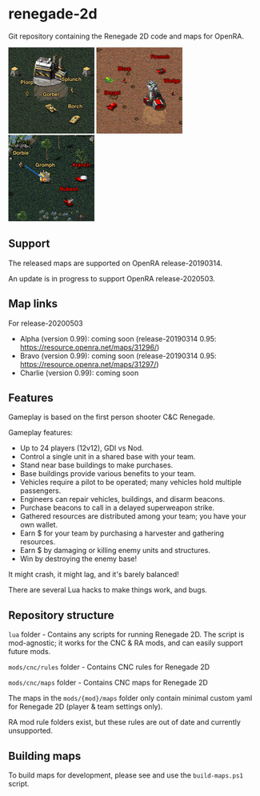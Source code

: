 # renegade-2d
Git repository containing the Renegade 2D code and maps for OpenRA.

![](mods/cnc/maps/renegade-2d-cnc-mapa/map.png) ![](mods/cnc/maps/renegade-2d-cnc-mapb/map.png) ![](mods/cnc/maps/renegade-2d-cnc-mapc/map.png)

## Support
The released maps are supported on OpenRA release-20190314.

An update is in progress to support OpenRA release-2020503.

## Map links
For release-20200503
- Alpha (version 0.99): coming soon (release-20190314 0.95: https://resource.openra.net/maps/31296/)
- Bravo (version 0.99): coming soon (release-20190314 0.95: https://resource.openra.net/maps/31297/)
- Charlie (version 0.99): coming soon

## Features
Gameplay is based on the first person shooter C&C Renegade.

Gameplay features:
- Up to 24 players (12v12), GDI vs Nod.
- Control a single unit in a shared base with your team.
- Stand near base buildings to make purchases.
- Base buildings provide various benefits to your team.
- Vehicles require a pilot to be operated; many vehicles hold multiple passengers.
- Engineers can repair vehicles, buildings, and disarm beacons.
- Purchase beacons to call in a delayed superweapon strike.
- Gathered resources are distributed among your team; you have your own wallet.
- Earn $ for your team by purchasing a harvester and gathering resources.
- Earn $ by damaging or killing enemy units and structures.
- Win by destroying the enemy base!

It might crash, it might lag, and it's barely balanced!

There are several Lua hacks to make things work, and bugs.

## Repository structure
`lua` folder - Contains any scripts for running Renegade 2D. The script is mod-agnostic; it works for the CNC & RA mods, and can easily support future mods.

`mods/cnc/rules` folder - Contains CNC rules for Renegade 2D

`mods/cnc/maps` folder - Contains CNC maps for Renegade 2D

The maps in the `mods/{mod}/maps` folder only contain minimal custom yaml for Renegade 2D (player & team settings only).

RA mod rule folders exist, but these rules are out of date and currently unsupported.

## Building maps
To build maps for development, please see and use the `build-maps.ps1` script.